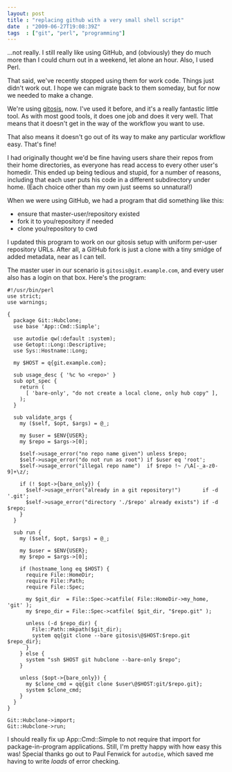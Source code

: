 ```yaml
---
layout: post
title : "replacing github with a very small shell script"
date  : "2009-06-27T19:08:39Z"
tags  : ["git", "perl", "programming"]
---
```

...not really.  I still really like using GitHub, and (obviously) they do much
more than I could churn out in a weekend, let alone an hour.  Also, I used
Perl.

That said, we've recently stopped using them for work code.  Things just didn't
work out.  I hope we can migrate back to them someday, but for now we needed to
make a change.

We're using
[gitosis](http://scie.nti.st/2007/11/14/hosting-git-repositories-the-easy-and-secure-way),
now.  I've used it before, and it's a really fantastic little tool.  As with
most good tools, it does one job and does it very well.  That means that it
doesn't get in the way of the workflow you want to use.

That also means it doesn't go out of its way to make any particular workflow
easy.  That's fine!

I had originally thought we'd be fine having users share their repos from their
home directories, as everyone has read access to every other user's homedir.
This ended up being tedious and stupid, for a number of reasons, including that
each user puts his code in a different subdirectory under home.  (Each choice
other than my own just seems so unnatural!)

When we were using GitHub, we had a program that did something like this:

* ensure that master-user/repository existed
* fork it to you/repository if needed
* clone you/repository to cwd

I updated this program to work on our gitosis setup with uniform per-user
repository URLs.  After all, a GitHub fork is just a clone with a tiny smidge
of added metadata, near as I can tell.

The master user in our scenario is `gitosis@git.example.com`, and every user
also has a login on that box.  Here's the program:

    #!/usr/bin/perl
    use strict;
    use warnings;

    {
      package Git::Hubclone;
      use base 'App::Cmd::Simple';

      use autodie qw(:default :system);
      use Getopt::Long::Descriptive;
      use Sys::Hostname::Long;
      
      my $HOST = q{git.example.com};

      sub usage_desc { '%c %o <repo>' }
      sub opt_spec {
        return (
          [ 'bare-only', "do not create a local clone, only hub copy" ],
        );
      }

      sub validate_args {
        my ($self, $opt, $args) = @_;

        my $user = $ENV{USER};
        my $repo = $args->[0];

        $self->usage_error("no repo name given") unless $repo;
        $self->usage_error("do not run as root") if $user eq 'root';
        $self->usage_error("illegal repo name")  if $repo !~ /\A[-_a-z0-9]+\z/;

        if (! $opt->{bare_only}) {
          $self->usage_error("already in a git repository!")       if -d '.git';
          $self->usage_error("directory './$repo' already exists") if -d $repo;
        }
      }

      sub run {
        my ($self, $opt, $args) = @_;

        my $user = $ENV{USER};
        my $repo = $args->[0];

        if (hostname_long eq $HOST) {
          require File::HomeDir;
          require File::Path;
          require File::Spec;

          my $git_dir  = File::Spec->catfile( File::HomeDir->my_home, 'git' );
          my $repo_dir = File::Spec->catfile( $git_dir, "$repo.git" );

          unless (-d $repo_dir) {
            File::Path::mkpath($git_dir);
            system qq{git clone --bare gitosis\@$HOST:$repo.git $repo_dir};
          }
        } else {
          system "ssh $HOST git hubclone --bare-only $repo";
        }

        unless ($opt->{bare_only}) {
          my $clone_cmd = qq{git clone $user\@$HOST:git/$repo.git};
          system $clone_cmd;
        }
      }
    }

    Git::Hubclone->import;
    Git::Hubclone->run;

I should really fix up App::Cmd::Simple to not require that import for
package-in-program applications.  Still, I'm pretty happy with how easy this
was!  Special thanks go out to Paul Fenwick for `autodie`, which saved me
having to write *loads* of error checking.

